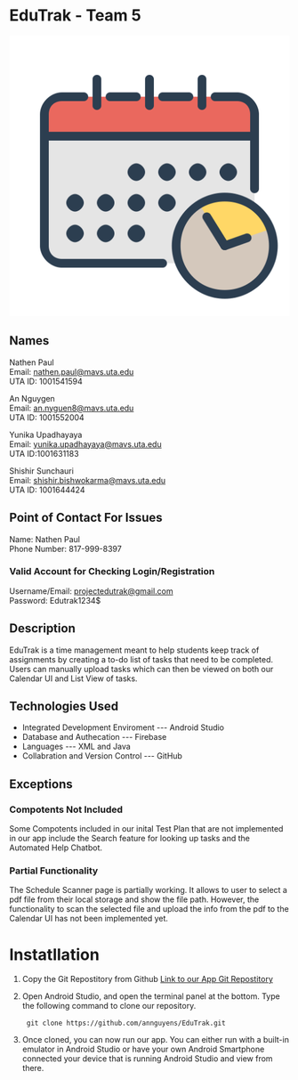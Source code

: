 # EduTrak - Team 5
![alt text](app/src/main/res/drawable-v24/logo.png "EduTrak")<br/>
## Names

Nathen Paul<br/>
Email: nathen.paul@mavs.uta.edu<br/>
UTA ID: 1001541594<br/>

An Nguygen<br/>
Email: an.nyguen8@mavs.uta.edu<br/>
UTA ID: 1001552004<br/>


Yunika Upadhayaya<br/>
Email: yunika.upadhayaya@mavs.uta.edu<br/>
UTA ID:1001631183<br/>

Shishir Sunchauri<br/>
Email: shishir.bishwokarma@mavs.uta.edu<br/>
UTA ID: 1001644424<br/>

## Point of Contact For Issues
Name: Nathen Paul<br/>
Phone Number: 817-999-8397

### Valid Account for Checking Login/Registration
Username/Email: projectedutrak@gmail.com<br/>
Password: Edutrak1234$

## Description
EduTrak is a time management meant to help students keep track of assignments by creating a to-do list of tasks that need to be completed. Users can manually upload tasks which can then be viewed on both our Calendar UI and List View of tasks. 

## Technologies Used
- Integrated Development Enviroment --- Android Studio
- Database and Authecation --- Firebase
- Languages --- XML and Java
- Collabration and Version Control --- GitHub

## Exceptions 
### Compotents Not Included
Some Compotents included in our inital Test Plan that are not implemented in our app include the Search feature for looking up tasks and the Automated Help Chatbot. 

### Partial Functionality 
The Schedule Scanner page is partially working. It allows to user to select a pdf file from their local storage and show the file path. However, the functionality to scan the selected file and upload the info from the pdf to the Calendar UI has not been implemented yet. 

# Instatllation

1. Copy the Git Repostitory from Github
   [Link to our App Git Repostitory](https://github.com/annguyens/EduTrak)

2. Open Android Studio, and open the terminal panel at the bottom. 
   Type the following command to clone our repository.
 
   ```
    git clone https://github.com/annguyens/EduTrak.git
   ```
 
3. Once cloned, you can now run our app. You can either run with a built-in emulator in Android Studio or have your own Android Smartphone connected your device that is running Android Studio and view from there. 

















